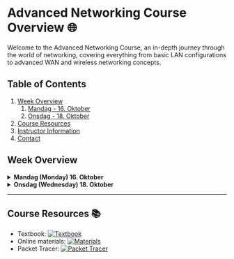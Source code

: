 # Advanced Networking Course Overview 🌐

Welcome to the Advanced Networking Course, an in-depth journey through the world of networking, covering everything from basic LAN configurations to advanced WAN and wireless networking concepts. 

## Table of Contents
1. [Week Overview](#week-overview)
   1. [Mandag - 16. Oktober](#mandag---16-oktober)
   2. [Onsdag - 18. Oktober](#onsdag---18-oktober)
2. [Course Resources](#course-resources)
3. [Instructor Information](#instructor-information)
4. [Contact](#contact)

## Week Overview

<details>
<summary><strong>Mandag (Monday) 16. Oktober</strong></summary>

#### Chapters:
- ![Chapter 1](https://img.shields.io/badge/Chapter-1-blue.svg) Internet, Intranet, Extranet
- ![Chapter 2](https://img.shields.io/badge/Chapter-2-blue.svg) LAN

#### Topics:
- Network
- Internet
- Intranet
- Extranet
- Firewall
- DMZ (Demilitarized Zone)
- VPN (Virtual Private Network)
- LAN (Local Area Network)
- Hostnames
- IP Addresses
- MAC Addresses
- Wired and Wireless LAN
- Peer-to-Peer Networks
- Server-Client Model
- Network Hubs, Bridges, and Switches
- Broadcast and Collision Domains
- WiFi
- VLAN (Virtual LAN)
- MAN (Metropolitan Area Network)
- CAN (Campus Area Network)
- PAN (Personal Area Network)

#### Tasks:
- Complete exercises at the end of Chapters 1 and 2 in the textbook
- Packet Tracer Exercises

#### Learning Objectives:
- Define what a network is.
- Understand the differences between internet, intranet, and extranet.
- Explain the purposes of Firewalls, DMZ, and VPNs.
- Understand how Microsoft security zones are structured.
- Describe what a LAN is.

#### Reading Assignment:
- Read Chapters 3 and 4 by Wednesday

</details>

<details>
<summary><strong>Onsdag (Wednesday) 18. Oktober</strong></summary>

#### Chapters: 
- ![Chapter 3](https://img.shields.io/badge/Chapter-3-blue.svg) WAN
- ![Chapter 4](https://img.shields.io/badge/Chapter-4-blue.svg) Wireless Networking

#### Topics:
- WAN (Wide Area Network)
- Circuit Switching
- Packet Switching
- X.25 Packet Switching
- Frame Relay
- Leased Lines
- Dial-Up Networking
- ISDN (Integrated Services Digital Network)
- DSL (Digital Subscriber Line)
- SONET (Synchronous Optical Networking)
- Broadband Connections
- Fiber to the X (FTTx)
- Satellite Communications
- Cellular Networks - 4G/5G
- Radio Frequencies
- CSMA/CA (Carrier Sense Multiple Access with Collision Avoidance)
- WiFi Standards (IEEE 802.11a, b, g, n, ac)

</details>

---

## Course Resources 📚

- Textbook: [![Textbook](https://img.shields.io/badge/Textbook-Link-green.svg)](Your-Textbook-Link)
- Online materials: [![Materials](https://img.shields.io/badge/Materials-Link-green.svg)](Your-Materials-Link)
- Packet Tracer: [![Packet Tracer](https://img.shields.io/badge/Packet_Tracer-Link-green.svg)](Your-Packet-Tracer-Link)
